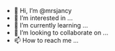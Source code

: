 - 👋 Hi, I’m @mrsjancy
- 👀 I’m interested in ...
- 🌱 I’m currently learning ...
- 💞️ I’m looking to collaborate on ...
- 📫 How to reach me ...

<!---
mrsjancy/mrsjancy is a ✨ special ✨ repository because its `README.md` (this file) appears on your GitHub profile.
You can click the Preview link to take a look at your changes.
--->
